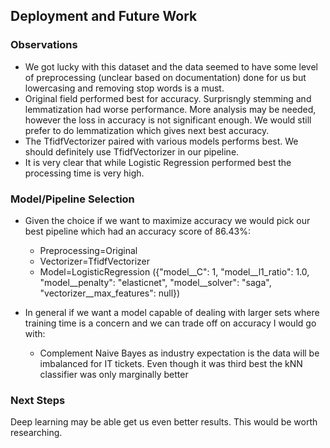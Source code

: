 ## Deployment and Future Work
### Observations
- We got lucky with this dataset and the data seemed to have some level of preprocessing (unclear based on documentation) done for us but lowercasing and removing stop words is a must.
- Original field performed best for accuracy. Surprisngly stemming and lemmatization had worse performance. More analysis may be needed, however the loss in accuracy is not significant enough. We would still prefer to do lemmatization which gives next best accuracy.
- The TfidfVectorizer paired with various models performs best. We should definitely use TfidfVectorizer in our pipeline.
- It is very clear that while Logistic Regression performed best the processing time is very high.
### Model/Pipeline Selection
- Given the choice if we want to maximize accuracy we would pick our best pipeline which had an accuracy score of 86.43%:
  - Preprocessing=Original
  - Vectorizer=TfidfVectorizer
  - Model=LogisticRegression ({"model__C": 1, "model__l1_ratio": 1.0, "model__penalty": "elasticnet", "model__solver": "saga", "vectorizer__max_features": null})

- In general if we want a model capable of dealing with larger sets where training time is a concern and we can trade off on accuracy I would go with:
  - Complement Naive Bayes as industry expectation is the data will be imbalanced for IT tickets. Even though it was third best the kNN classifier was only marginally better
### Next Steps
Deep learning may be able get us even better results. This would be worth researching.

